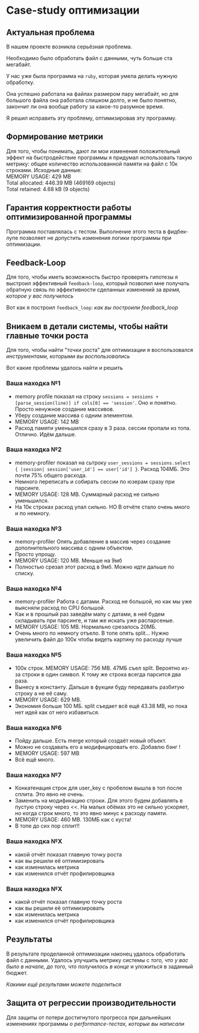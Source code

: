 # Case-study оптимизации

## Актуальная проблема
В нашем проекте возникла серьёзная проблема.

Необходимо было обработать файл с данными, чуть больше ста мегабайт.

У нас уже была программа на `ruby`, которая умела делать нужную обработку.

Она успешно работала на файлах размером пару мегабайт, но для большого файла она работала слишком долго, и не было понятно, закончит ли она вообще работу за какое-то разумное время.

Я решил исправить эту проблему, оптимизировав эту программу.

## Формирование метрики
Для того, чтобы понимать, дают ли мои изменения положительный эффект на быстродействие программы я придумал использовать такую метрику: общее количество использованной памяти на файл с 10к строками.
Исходные данные:  
MEMORY USAGE: 429 MB  
Total allocated: 446.39 MB (469169 objects)  
Total retained:  4.68 kB (9 objects)


## Гарантия корректности работы оптимизированной программы
Программа поставлялась с тестом. Выполнение этого теста в фидбек-лупе позволяет не допустить изменения логики программы при оптимизации.

## Feedback-Loop
Для того, чтобы иметь возможность быстро проверять гипотезы я выстроил эффективный `feedback-loop`, который позволил мне получать обратную связь по эффективности сделанных изменений за *время, которое у вас получилось*

Вот как я построил `feedback_loop`: *как вы построили feedback_loop*

## Вникаем в детали системы, чтобы найти главные точки роста
Для того, чтобы найти "точки роста" для оптимизации я воспользовался *инструментами, которыми вы воспользовались*

Вот какие проблемы удалось найти и решить

### Ваша находка №1
- memory profile показал на строку `sessions = sessions + [parse_session(line)] if cols[0] == 'session'`. Оно и понятно. Просто ненужное создание массивов.
- Уберу создание массива с одним элементом.
- MEMORY USAGE: 142 MB
- Расход памяти уменьшился сразу в 3 раза. сессии пропали из топа. Отлично. Идём дальше.

### Ваша находка №2
- memory-profiler показал на сьтроку `user_sessions = sessions.select { |session| session['user_id'] == user['id'] }`. Расход 104МБ. Это почти 75% общего расхода.
- Немного переписать и собирать сессии по юзерам сразу при парсинге.
- MEMORY USAGE: 128 MB. Суммарный расход не сильно уменьшился.
- На 10к строках расход упал сильно. НО В отчёте стало очень много и по немногу.

### Ваша находка №3
- memory-profiler Опять добавление в массив через создание дополнительного массива с одним объектом.
- Просто упрощу.
- MEMORY USAGE: 120 MB. Меньше на 9мб
- Полностью срезал этот расход в 9мб. Можно идти дальше по списку.

### Ваша находка №4
- memory-profiler Работа с датами. Расход не большой, но как мы уже выясняли расход по CPU большой.
- Как и в прошлый раз заведём мапу с датами, в неё будем складывать при парсинге, и там же искать уже распарсеные.
- MEMORY USAGE: 105 MB. Нормально срезалось 20МБ.
- Очень много по немногу отъело. В топе опять split... Нужно увеличить файл до 100к чтобы видеть картину по расходу лучше

### Ваша находка №5
- 100к строк. MEMORY USAGE: 756 MB. 47МБ съел split. Вероятно из-за строки в один символ. К тому же строка всегда парсится два раза.
- Вынесу в константу. Дальше в фукции буду передавать разбитую строку а не её саму.
- MEMORY USAGE: 629 MB.
- Экономия больше 100 МБ. split съедает всё ещё 43.38 MB, но пока нет идей как от него избавиться.

### Ваша находка №6
- Пойду дальше. Есть merge который создаёт новый объект.
- Можно не создавать его а модифицировать его. Добавлю бэнг !
- MEMORY USAGE: 597 MB
- Всё ещё много.

### Ваша находка №7
- Конкатенация строк для user_key с пробелом вышла в топ после сплита. Это явно не очень.
- Заменить на модификацию строки. Для этого будем добавлять в пустую строку через <<. На малых обёмах это не сильно ускоряет, но когда строк много, то это явно минус к расходу памяти.
- MEMORY USAGE: 460 MB. 130МБ как с куста!
- В топе до сих пор сплит!!

### Ваша находка №X
- какой отчёт показал главную точку роста
- как вы решили её оптимизировать
- как изменилась метрика
- как изменился отчёт профилировщика

### Ваша находка №X
- какой отчёт показал главную точку роста
- как вы решили её оптимизировать
- как изменилась метрика
- как изменился отчёт профилировщика

## Результаты
В результате проделанной оптимизации наконец удалось обработать файл с данными.
Удалось улучшить метрику системы с *того, что у вас было в начале, до того, что получилось в конце* и уложиться в заданный бюджет.

*Какими ещё результами можете поделиться*

## Защита от регрессии производительности
Для защиты от потери достигнутого прогресса при дальнейших изменениях программы *о performance-тестах, которые вы написали*
